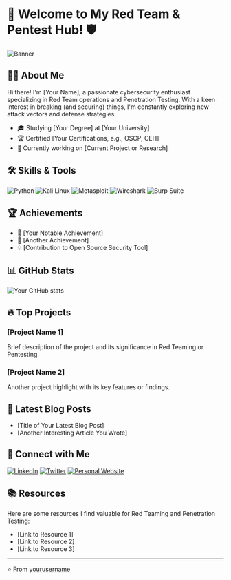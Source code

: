 # 🚀 Welcome to My Red Team & Pentest Hub! 🛡️

![Banner](https://your-image-url.com/banner.png)

## 👨‍💻 About Me

Hi there! I'm [Your Name], a passionate cybersecurity enthusiast specializing in Red Team operations and Penetration Testing. With a keen interest in breaking (and securing) things, I'm constantly exploring new attack vectors and defense strategies.

- 🎓 Studying [Your Degree] at [Your University]
- 🏆 Certified [Your Certifications, e.g., OSCP, CEH]
- 🔭 Currently working on [Current Project or Research]

## 🛠 Skills & Tools

![Python](https://img.shields.io/badge/-Python-3776AB?style=flat-square&logo=Python&logoColor=white)
![Kali Linux](https://img.shields.io/badge/-Kali%20Linux-557C94?style=flat-square&logo=kali-linux&logoColor=white)
![Metasploit](https://img.shields.io/badge/-Metasploit-E34F26?style=flat-square&logo=metasploit&logoColor=white)
![Wireshark](https://img.shields.io/badge/-Wireshark-1679A7?style=flat-square&logo=wireshark&logoColor=white)
![Burp Suite](https://img.shields.io/badge/-Burp%20Suite-FF6347?style=flat-square&logo=burp-suite&logoColor=white)

## 🏆 Achievements

- 🥇 [Your Notable Achievement]
- 🌟 [Another Achievement]
- 💡 [Contribution to Open Source Security Tool]

## 📊 GitHub Stats

![Your GitHub stats](https://github-readme-stats.vercel.app/api?username=yourusername&show_icons=true&theme=radical)

## 🔥 Top Projects

### [Project Name 1]
Brief description of the project and its significance in Red Teaming or Pentesting.

### [Project Name 2]
Another project highlight with its key features or findings.

## 📝 Latest Blog Posts

- [Title of Your Latest Blog Post]
- [Another Interesting Article You Wrote]

## 🤝 Connect with Me

[![LinkedIn](https://img.shields.io/badge/-LinkedIn-0077B5?style=flat-square&logo=linkedin&logoColor=white)](https://www.linkedin.com/in/yourusername/)
[![Twitter](https://img.shields.io/badge/-Twitter-1DA1F2?style=flat-square&logo=twitter&logoColor=white)](https://twitter.com/yourusername)
[![Personal Website](https://img.shields.io/badge/-Website-FF7139?style=flat-square&logo=Firefox-Browser&logoColor=white)](https://your-website.com)

## 📚 Resources

Here are some resources I find valuable for Red Teaming and Penetration Testing:

- [Link to Resource 1]
- [Link to Resource 2]
- [Link to Resource 3]

---

⭐️ From [yourusername](https://github.com/yourusername)
